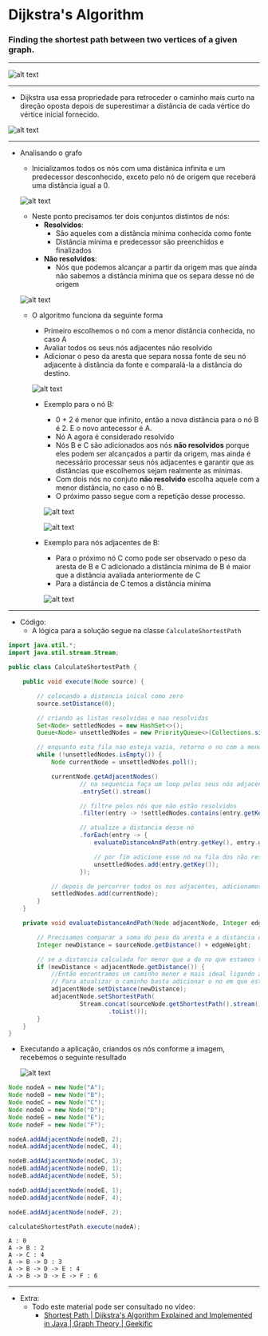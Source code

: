 # Dijkstra's Algorithm 

### Finding the shortest path between two vertices of a given graph.
---
![alt text](./images/image-7.png)

---
- Dijkstra usa essa propriedade para retroceder o caminho mais curto na direção oposta depois de superestimar a distância de cada vértice do vértice inicial fornecido.

![alt text](./images/image.png)

---
- Analisando o grafo
    - Inicializamos todos os nós com uma distânica infinita e um predecessor desconhecido, exceto pelo nó de origem que receberá uma distância igual a 0.
    
    ![alt text](./images/image-1.png)
    
    - Neste ponto precisamos ter dois conjuntos distintos de nós:
        - **Resolvidos**:
            - São aqueles com a distância mínima conhecida como fonte
            - Distância mínima e predecessor são preenchidos e finalizados
        - **Não resolvidos**:
            - Nós que podemos alcançar a partir da origem mas que ainda não sabemos a distância mínima que os separa desse nó de origem

    ![alt text](./images/image-2.png)

    - O algoritmo funciona da seguinte forma
        - Primeiro escolhemos o nó com a menor distância conhecida, no caso A
        - Avaliar todos os seus nós adjacentes não resolvido
        - Adicionar o peso da aresta que separa nossa fonte de seu nó adjacente à distância da fonte e comparalá-la a distância do destino.

        ![alt text](./images/image-3.png)

        - Exemplo para o nó B: 
            - 0 + 2 é menor que infinito, então a nova distância para o nó B é 2. E o novo antecessor é A.
            - Nó A agora é considerado resolvido
            - Nós B e C são adicionados aos nós **não resolvidos** porque eles podem ser alcançados a partir da origem, mas ainda é necessário processar seus nós adjacentes e garantir que as distâncias que escolhemos sejam realmente as mínimas.
            - Com dois nós no conjuto **não resolvido** escolha aquele com a menor distância, no caso o nó B.
            - O próximo passo segue com a repetição desse processo.
            
            ![alt text](./images/image-4.png)
            
            ![alt text](./images/image-5.png)

        - Exemplo para nós adjacentes de B:
            - Para o próximo nó C como pode ser observado o peso da aresta de B e C adicionado a distância mínima de B é maior que a distância avaliada anteriormente de C 
            - Para a distância de C temos a distância mínima

            ![alt text](./images/image-6.png)

---

- Código:
    - A lógica para a solução segue na classe `CalculateShortestPath` 

```java
import java.util.*;
import java.util.stream.Stream;

public class CalculateShortestPath {

    public void execute(Node source) {

        // colocando a distancia inical como zero
        source.setDistance(0);

        // criando as listas resolvidas e nao resolvidas
        Set<Node> settledNodes = new HashSet<>();
        Queue<Node> unsettledNodes = new PriorityQueue<>(Collections.singleton(source));

        // enquanto esta fila nao esteja vazia, retorno o no com a menor distancia dela
        while (!unsettledNodes.isEmpty()) {
            Node currentNode = unsettledNodes.poll();

            currentNode.getAdjacentNodes()
                    // na sequencia faça um loop pelos seus nós adjacentes
                    .entrySet().stream()

                    // filtre pelos nós que não estão resolvidos
                    .filter(entry -> !settledNodes.contains(entry.getKey()))

                    // atualize a distancia desse nó
                    .forEach(entry -> {
                        evaluateDistanceAndPath(entry.getKey(), entry.getValue(), currentNode);

                        // por fim adicione esse nó na fila dos não resolvidos
                        unsettledNodes.add(entry.getKey());
                    });

            // depois de percorrer todos os nos adjacentes, adicionamos o no com o qual estamos trabalhando no momento ao conjunto de nos resolvidos
            settledNodes.add(currentNode);
        }
    }

    private void evaluateDistanceAndPath(Node adjacentNode, Integer edgeWeight, Node sourceNode) {

        // Precisamos comparar a soma do peso da aresta e a distancia do no de origem que ele conecta com a distancia do destino
        Integer newDistance = sourceNode.getDistance() + edgeWeight;

        // se a distancia calculada for menor que a do no que estamos tentando alcancar
        if (newDistance < adjacentNode.getDistance()) {
            //Então encontramos um caminho menor e mais ideal ligando ao nó de origem
            // Para atualizar o caminho basta adicionar o no em que estamos ao caminho em questão
            adjacentNode.setDistance(newDistance);
            adjacentNode.setShortestPath(
                    Stream.concat(sourceNode.getShortestPath().stream(), Stream.of(sourceNode))
                            .toList());
        }
    }
}
```
- Executando a aplicação, criandos os nós conforme a imagem, recebemos o seguinte resultado

    ![alt text](./images/image-8.png)

```java
Node nodeA = new Node("A");
Node nodeB = new Node("B");
Node nodeC = new Node("C");
Node nodeD = new Node("D");
Node nodeE = new Node("E");
Node nodeF = new Node("F");

nodeA.addAdjacentNode(nodeB, 2);
nodeA.addAdjacentNode(nodeC, 4);

nodeB.addAdjacentNode(nodeC, 3);
nodeB.addAdjacentNode(nodeD, 1);
nodeB.addAdjacentNode(nodeE, 5);

nodeD.addAdjacentNode(nodeE, 1);
nodeD.addAdjacentNode(nodeF, 4);

nodeE.addAdjacentNode(nodeF, 2);

calculateShortestPath.execute(nodeA);
```

```
A : 0
A -> B : 2
A -> C : 4
A -> B -> D : 3
A -> B -> D -> E : 4
A -> B -> D -> E -> F : 6
``` 

---

- Extra:
    - Todo este material pode ser consultado no vídeo:
        -  [Shortest Path | Dijkstra's Algorithm Explained and Implemented in Java | Graph Theory | Geekific](https://www.youtube.com/watch?v=BuvKtCh0SKk&ab_channel=Geekific)